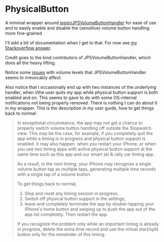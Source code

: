 # PhysicalButton
A minimal wrapper around [jpsim/JPSVolumeButtonHandler](https://github.com/jpsim/JPSVolumeButtonHandler) for ease of use and to easily enable and disable the (sensitive) volume button handling more fine-grained

I'll add a bit of documentation when I get to that. For now see [my Stackoverflow answer](http://stackoverflow.com/a/37360733/893774).

Credit goes to the kind contributors of JPSVolumeButtonHandler, which does all the heavy lifting.

Notice some [issues](https://github.com/jpsim/JPSVolumeButtonHandler/issues/37) with volume levels that JPSVolumeButtonHandler seems to irrevocably affect.

Also notice that I occasionally end up with two instances of the underlying handler, when I/the user quits my app while physical button support is both enabled and on. This seems to gave to do with some OS-internal notifications not being properly removed. There is nothing I can do about it in my wrapper. This is the description in my user guide, how to get things back to normal:

> In exceptional circumstance, the app may not get a chance to properly switch volume button handling off outside the Stopwatch view. This may be the case, for example, if you completely quit the app while a timing is in progress and physical button support is enabled. It may also happen, when you restart your iPhone, or when you use two timing apps with active physical button support at the same time such as this app and our smart ski & rally car timing app.
> 
> As a result, in the next timing, your iPhone may recognize a single volume button tap as multiple taps, generating multiple time records with a single tap of a volume button.
> 
> To get things back to normal,
> 1. Stop and reset any timing session in progress,
> 2. Switch off physical button support in the settings,
> 3. leave and completely terminate the app by double-tapping your iPhone's home button and swiping up to push the app out of the app list completely.
> Then restart the app.
> 
> If you recognize the problem only while an important timing is already in progress, delete the extra time record and use the virtual start/split button only for the remainder of this timing.

